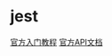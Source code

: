 # jest

[官方入门教程](https://jestjs.io/zh-Hans/docs/getting-started)
[官方API文档](https://jestjs.io/zh-Hans/docs/api#describename-fn)